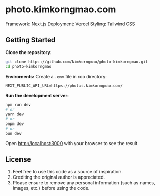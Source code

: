 # photo.kimkorngmao.com

Framework: Next.js
Deployment: Vercel
Styling: Tailwind CSS

## Getting Started

**Clone the repository:**

```bash
git clone https://github.com/kimkorngmao/photo-kimkorngmao.git
cd photo-kimkorngmao
```

**Enviroments:**
Create a `.env` file in roo directory:

```env
NEXT_PUBLIC_API_URL=https://photos.kimkorngmao.com/
```

**Run the development server:**

```bash
npm run dev
# or
yarn dev
# or
pnpm dev
# or
bun dev
```

Open [http://localhost:3000](http://localhost:3000) with your browser to see the result.

## License

1. Feel free to use this code as a source of inspiration.
2. Crediting the original author is appreciated.
3. Please ensure to remove any personal information (such as names, images, etc.) before using the code.
